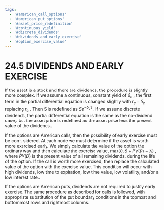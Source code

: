 ```yaml
---
tags:
  - '#american_call_options'
  - '#american_put_options'
  - '#asset_price_redefinition'
  - '#continuous_yield'
  - '#discrete_dividends'
  - '#dividends_and_early_exercise'
  - '#option_exercise_value'
---
```

# 24.5 DIVIDENDS AND EARLY EXERCISE

If the asset is a stock and there are dividends, the procedure is slightly more complex. If we assume a continuous, constant yield of $\delta_{c}$ , the first term in the partial differential equation is changed slightly with $r_{c}-\delta_{c}$ replacing $r_{c}$ . Then S is redefined as $S e^{-\delta_{c}\tau}$ . If we assume discrete dividends, the partial differential equation is the same as the no-dividend case,. but the asset price is redefined as the asset price less the present value of the dividends..

If the options are American calls, then the possibility of early exercise must be con-. sidered. At each node we must determine if the asset is worth more exercised early. We simply calculate the value of the option the ordinary way and then calculate the exercise value, $\mathrm{max}(0,S+P V(D)-X)$ , where $P V(D)$ is the present value of all remaining dividends. during the life of the option. If the call is worth more exercised, then replace the calculated value of the option with the exercise value. This condition will occur with high dividends, low time to expiration, low time value, low volatility, and/or a low interest rate..

If the options are American puts, dividends are not required to justify early exercise. The same procedure as described for calls is followed, with appropriate substitution of the put boundary conditions in the topmost and bottommost rows and rightmost columns.
